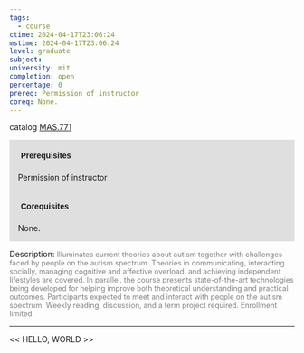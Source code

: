 ```yaml
---
tags:
  - course
ctime: 2024-04-17T23:06:24
mstime: 2024-04-17T23:06:24
level: graduate
subject: 
university: mit
completion: open
percentage: 0
prereq: Permission of instructor
coreq: None.
---
```


catalog [MAS.771](http://student.mit.edu/catalog/mMASa.html#MAS.771)

<span style="display: block; padding: 15px; background-color: rgb(100, 100, 100, 0.2);"><font id="m_prereq4093_0" style="display: block; font-family: Arial, sans-serif; font-weight: bold; padding: 5px">Prerequisites</font><br><span id="prereq4093_0">Permission of instructor</span></span>
<span style="display: block; padding: 15px; background-color: rgb(100, 100, 100, 0.2);"><font id="m_coreq4093_0" style="display: block; font-family: Arial, sans-serif; font-weight: bold; padding: 5px">Corequisites</font><br><span id="coreq4093_0">None.</span></span>

<font style="">Description:</font>
<font style="color: grey; font-size: 0.8rem;">Illuminates current theories about autism together with challenges faced by people on the autism spectrum. Theories in communicating, interacting socially, managing cognitive and affective overload, and achieving independent lifestyles are covered. In parallel, the course presents state-of-the-art technologies being developed for helping improve both theoretical understanding and practical outcomes.  Participants expected to meet and interact with people on the autism spectrum. Weekly reading, discussion, and a term project required. Enrollment limited.</font>



---

<< HELLO, WORLD >>
